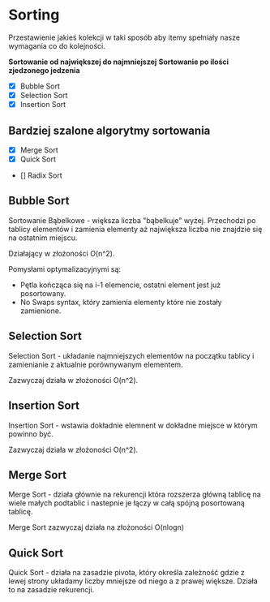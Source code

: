 # Sorting

Przestawienie jakieś kolekcji w taki sposób aby itemy spełniały nasze wymagania co do kolejności.

**Sortowanie od największej do najmniejszej**
**Sortowanie po ilości zjedzonego jedzenia**

- [x] Bubble Sort
- [x] Selection Sort
- [x] Insertion Sort

## Bardziej szalone algorytmy sortowania

- [x] Merge Sort
- [x] Quick Sort
- [] Radix Sort

## Bubble Sort

Sortowanie Bąbelkowe - większa liczba "bąbelkuje" wyżej.
Przechodzi po tablicy elementów i zamienia elementy aż największa liczba nie znajdzie się na ostatnim miejscu.

Działający w złożoności O(n^2).

Pomysłami optymalizacyjnymi są:

- Pętla kończąca się na i-1 elemencie, ostatni element jest już posortowany.
- No Swaps syntax, który zamienia elementy które nie zostały zamienione.

## Selection Sort

Selection Sort - układanie najmniejszych elementów na początku tablicy i zamienianie z aktualnie porównywanym elementem.

Zazwyczaj działa w złożoności O(n^2).

## Insertion Sort

Insertion Sort - wstawia dokładnie elemnent w dokładne miejsce w którym powinno być.

Zazwyczaj działa w złożoności O(n^2).

## Merge Sort

Merge Sort - działa głównie na rekurencji która rozszerza główną tablicę na wiele małych podtablic i nastepnie je łączy w całą spójną posortowaną tablicę.

Merge Sort zazwyczaj działa na złożoności O(nlogn)

## Quick Sort

Quick Sort - działa na zasadzie pivota, który określa zależność gdzie z lewej strony układamy liczby mniejsze od niego a z prawej większe.
Działa to na zasadzie rekurencji.

